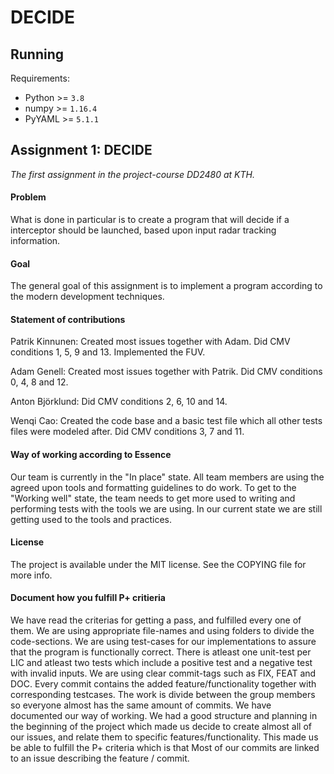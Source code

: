 # DECIDE

## Running
Requirements:
* Python >= `3.8`
* numpy >= `1.16.4`
* PyYAML >= `5.1.1`

## Assignment 1: DECIDE
*The first assignment in the project-course DD2480 at KTH.*

#### Problem
What is done in particular is to create a program that will decide if a interceptor should be launched,
based upon input radar tracking information.

#### Goal
The general goal of this assignment is to implement a program according to the modern development techniques.

#### Statement of contributions
Patrik Kinnunen: Created most issues together with Adam. Did CMV conditions 1, 5, 9 and 13. Implemented the FUV.

Adam Genell: Created most issues together with Patrik. Did CMV conditions 0, 4, 8 and 12.

Anton Björklund: Did CMV conditions 2, 6, 10 and 14.

Wenqi Cao: Created the code base and a basic test file which all other tests files were modeled after.
Did CMV conditions 3, 7 and 11.

#### Way of working according to Essence
Our team is currently in the "In place" state. All team members are using the agreed upon tools
and formatting guidelines to do work. To get to the "Working well" state, the team needs to get more used
to writing and performing tests with the tools we are using. In our current state we are still getting used to
the tools and practices.

#### License
The project is available under the MIT license. See the COPYING file for more info.


#### Document how you fulfill P+ critieria
We have read the criterias for getting a pass, and fulfilled every one of them.
We are using appropriate file-names and using folders to divide the code-sections.
We are using test-cases for our implementations to assure that the program is functionally 
correct. There is atleast one unit-test per LIC and atleast two tests which include a positive
test and a negative test with invalid inputs. We are using clear commit-tags such as FIX, FEAT 
and DOC. Every commit contains the added feature/functionality together with corresponding testcases.
The work is divide between the group members so everyone almost has the same amount of commits.
We have documented our way of working. We had a good structure and planning in the beginning of
the project which made us decide to create almost all of our issues, and relate them to specific
features/functionality. This made us be able to fulfill the P+ criteria which is that Most of our
commits are linked to an issue describing the feature / commit.
